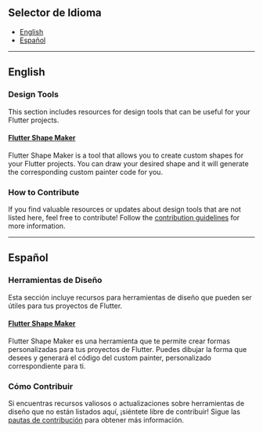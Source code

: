 ## Selector de Idioma

- [ English](#english)
- [ Español](#español)

---

## English

### Design Tools

This section includes resources for design tools that can be useful for your Flutter projects.

#### [Flutter Shape Maker](https://fluttershapemaker.com/#/)

Flutter Shape Maker is a tool that allows you to create custom shapes for your Flutter projects. You can draw your desired shape and it will generate the corresponding custom painter code for you.

### How to Contribute

If you find valuable resources or updates about design tools that are not listed here, feel free to contribute! Follow the [contribution guidelines](/CONTRIBUTING.md) for more information.

---

## Español

### Herramientas de Diseño

Esta sección incluye recursos para herramientas de diseño que pueden ser útiles para tus proyectos de Flutter.

#### [Flutter Shape Maker](https://fluttershapemaker.com/#/)

Flutter Shape Maker es una herramienta que te permite crear formas personalizadas para tus proyectos de Flutter. Puedes dibujar la forma que desees y generará el código del custom painter, personalizado correspondiente para ti.

### Cómo Contribuir

Si encuentras recursos valiosos o actualizaciones sobre herramientas de diseño que no están listados aquí, ¡siéntete libre de contribuir! Sigue las [pautas de contribución](/CONTRIBUTING.md) para obtener más información.
